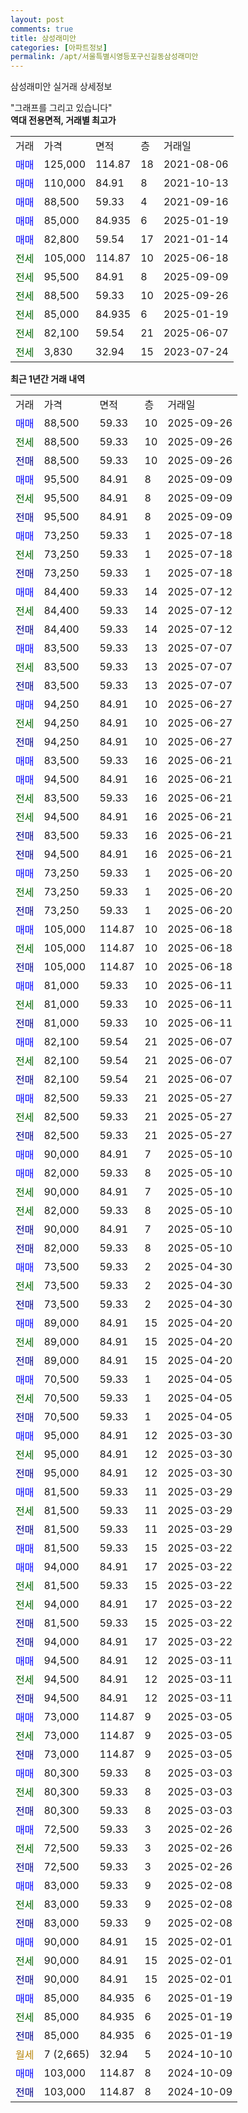 ```yaml
---
layout: post
comments: true
title: 삼성래미안
categories: [아파트정보]
permalink: /apt/서울특별시영등포구신길동삼성래미안
---
```


삼성래미안 실거래 상세정보

<script type="text/javascript">
  google.charts.load('current', {'packages':['line', 'corechart']});
  google.charts.setOnLoadCallback(drawChart);

  function drawChart() {
    var data = new google.visualization.DataTable();
    data.addColumn('date', '거래일');
    data.addColumn('number', "매매");
    data.addColumn('number', "전세");
    data.addColumn('number', "전매");

    data.addRows([[new Date(Date.parse("2025-09-26")), 88500, null, null], [new Date(Date.parse("2025-09-26")), null, 88500, null], [new Date(Date.parse("2025-09-26")), null, null, 88500], [new Date(Date.parse("2025-09-09")), 95500, null, null], [new Date(Date.parse("2025-09-09")), null, 95500, null], [new Date(Date.parse("2025-09-09")), null, null, 95500], [new Date(Date.parse("2025-07-18")), 73250, null, null], [new Date(Date.parse("2025-07-18")), null, 73250, null], [new Date(Date.parse("2025-07-18")), null, null, 73250], [new Date(Date.parse("2025-07-12")), 84400, null, null], [new Date(Date.parse("2025-07-12")), null, 84400, null], [new Date(Date.parse("2025-07-12")), null, null, 84400], [new Date(Date.parse("2025-07-07")), 83500, null, null], [new Date(Date.parse("2025-07-07")), null, 83500, null], [new Date(Date.parse("2025-07-07")), null, null, 83500], [new Date(Date.parse("2025-06-27")), 94250, null, null], [new Date(Date.parse("2025-06-27")), null, 94250, null], [new Date(Date.parse("2025-06-27")), null, null, 94250], [new Date(Date.parse("2025-06-21")), 83500, null, null], [new Date(Date.parse("2025-06-21")), 94500, null, null], [new Date(Date.parse("2025-06-21")), null, 83500, null], [new Date(Date.parse("2025-06-21")), null, 94500, null], [new Date(Date.parse("2025-06-21")), null, null, 83500], [new Date(Date.parse("2025-06-21")), null, null, 94500], [new Date(Date.parse("2025-06-20")), 73250, null, null], [new Date(Date.parse("2025-06-20")), null, 73250, null], [new Date(Date.parse("2025-06-20")), null, null, 73250], [new Date(Date.parse("2025-06-18")), 105000, null, null], [new Date(Date.parse("2025-06-18")), null, 105000, null], [new Date(Date.parse("2025-06-18")), null, null, 105000], [new Date(Date.parse("2025-06-11")), 81000, null, null], [new Date(Date.parse("2025-06-11")), null, 81000, null], [new Date(Date.parse("2025-06-11")), null, null, 81000], [new Date(Date.parse("2025-06-07")), 82100, null, null], [new Date(Date.parse("2025-06-07")), null, 82100, null], [new Date(Date.parse("2025-06-07")), null, null, 82100], [new Date(Date.parse("2025-05-27")), 82500, null, null], [new Date(Date.parse("2025-05-27")), null, 82500, null], [new Date(Date.parse("2025-05-27")), null, null, 82500], [new Date(Date.parse("2025-05-10")), 90000, null, null], [new Date(Date.parse("2025-05-10")), 82000, null, null], [new Date(Date.parse("2025-05-10")), null, 90000, null], [new Date(Date.parse("2025-05-10")), null, 82000, null], [new Date(Date.parse("2025-05-10")), null, null, 90000], [new Date(Date.parse("2025-05-10")), null, null, 82000], [new Date(Date.parse("2025-04-30")), 73500, null, null], [new Date(Date.parse("2025-04-30")), null, 73500, null], [new Date(Date.parse("2025-04-30")), null, null, 73500], [new Date(Date.parse("2025-04-20")), 89000, null, null], [new Date(Date.parse("2025-04-20")), null, 89000, null], [new Date(Date.parse("2025-04-20")), null, null, 89000], [new Date(Date.parse("2025-04-05")), 70500, null, null], [new Date(Date.parse("2025-04-05")), null, 70500, null], [new Date(Date.parse("2025-04-05")), null, null, 70500], [new Date(Date.parse("2025-03-30")), 95000, null, null], [new Date(Date.parse("2025-03-30")), null, 95000, null], [new Date(Date.parse("2025-03-30")), null, null, 95000], [new Date(Date.parse("2025-03-29")), 81500, null, null], [new Date(Date.parse("2025-03-29")), null, 81500, null], [new Date(Date.parse("2025-03-29")), null, null, 81500], [new Date(Date.parse("2025-03-22")), 81500, null, null], [new Date(Date.parse("2025-03-22")), 94000, null, null], [new Date(Date.parse("2025-03-22")), null, 81500, null], [new Date(Date.parse("2025-03-22")), null, 94000, null], [new Date(Date.parse("2025-03-22")), null, null, 81500], [new Date(Date.parse("2025-03-22")), null, null, 94000], [new Date(Date.parse("2025-03-11")), 94500, null, null], [new Date(Date.parse("2025-03-11")), null, 94500, null], [new Date(Date.parse("2025-03-11")), null, null, 94500], [new Date(Date.parse("2025-03-05")), 73000, null, null], [new Date(Date.parse("2025-03-05")), null, 73000, null], [new Date(Date.parse("2025-03-05")), null, null, 73000], [new Date(Date.parse("2025-03-03")), 80300, null, null], [new Date(Date.parse("2025-03-03")), null, 80300, null], [new Date(Date.parse("2025-03-03")), null, null, 80300], [new Date(Date.parse("2025-02-26")), 72500, null, null], [new Date(Date.parse("2025-02-26")), null, 72500, null], [new Date(Date.parse("2025-02-26")), null, null, 72500], [new Date(Date.parse("2025-02-08")), 83000, null, null], [new Date(Date.parse("2025-02-08")), null, 83000, null], [new Date(Date.parse("2025-02-08")), null, null, 83000], [new Date(Date.parse("2025-02-01")), 90000, null, null], [new Date(Date.parse("2025-02-01")), null, 90000, null], [new Date(Date.parse("2025-02-01")), null, null, 90000], [new Date(Date.parse("2025-01-19")), 85000, null, null], [new Date(Date.parse("2025-01-19")), null, 85000, null], [new Date(Date.parse("2025-01-19")), null, null, 85000], [new Date(Date.parse("2024-10-10")), null, null, null], [new Date(Date.parse("2024-10-09")), 103000, null, null], [new Date(Date.parse("2024-10-09")), null, null, 103000]]);

    var options = {
      hAxis: {
        format: 'yyyy/MM/dd'
      },    
      lineWidth: 0,
      pointsVisible: true,    
      title: '최근 1년간 유형별 실거래가 분포',
      legend: { position: 'bottom' }
    };

    var formatter = new google.visualization.NumberFormat({pattern:'###,###'} );
    formatter.format(data, 1);
    formatter.format(data, 2);
    
    setTimeout(function() {
        var chart = new google.visualization.LineChart(document.getElementById('columnchart_material'));
        chart.draw(data, (options));
        document.getElementById('loading').style.display = 'none';
    }, 200);
  }
</script>


<div id="loading" style="z-index:20; display: block; margin-left: 0px">"그래프를 그리고 있습니다"</div>
<div id="columnchart_material" style="width: 95%; margin-left: 0px; display: block"></div>
<!-- contents start -->
<b>역대 전용면적, 거래별 최고가</b>
<table class="sortable">
    <tr>
      <td>거래</td>
      <td>가격</td>
      <td>면적</td>
      <td>층</td>
      <td>거래일</td>
    </tr>
        <tr>
          <td><a style="color: blue">매매</a></td>
          <td>125,000</td>
          <td>114.87</td>
          <td>18</td>
          <td>2021-08-06</td>
        </tr>            <tr>
          <td><a style="color: blue">매매</a></td>
          <td>110,000</td>
          <td>84.91</td>
          <td>8</td>
          <td>2021-10-13</td>
        </tr>            <tr>
          <td><a style="color: blue">매매</a></td>
          <td>88,500</td>
          <td>59.33</td>
          <td>4</td>
          <td>2021-09-16</td>
        </tr>            <tr>
          <td><a style="color: blue">매매</a></td>
          <td>85,000</td>
          <td>84.935</td>
          <td>6</td>
          <td>2025-01-19</td>
        </tr>            <tr>
          <td><a style="color: blue">매매</a></td>
          <td>82,800</td>
          <td>59.54</td>
          <td>17</td>
          <td>2021-01-14</td>
        </tr>        
        <tr>
              <td><a style="color: darkgreen">전세</a></td>
              <td>105,000</td>
              <td>114.87</td>
              <td>10</td>
              <td>2025-06-18</td>
            </tr>            <tr>
              <td><a style="color: darkgreen">전세</a></td>
              <td>95,500</td>
              <td>84.91</td>
              <td>8</td>
              <td>2025-09-09</td>
            </tr>            <tr>
              <td><a style="color: darkgreen">전세</a></td>
              <td>88,500</td>
              <td>59.33</td>
              <td>10</td>
              <td>2025-09-26</td>
            </tr>            <tr>
              <td><a style="color: darkgreen">전세</a></td>
              <td>85,000</td>
              <td>84.935</td>
              <td>6</td>
              <td>2025-01-19</td>
            </tr>            <tr>
              <td><a style="color: darkgreen">전세</a></td>
              <td>82,100</td>
              <td>59.54</td>
              <td>21</td>
              <td>2025-06-07</td>
            </tr>            <tr>
              <td><a style="color: darkgreen">전세</a></td>
              <td>3,830</td>
              <td>32.94</td>
              <td>15</td>
              <td>2023-07-24</td>
            </tr>        
    
</table>

<b>최근 1년간 거래 내역</b>

<table class="sortable">
    <tr>
      <td>거래</td>
      <td>가격</td>
      <td>면적</td>
      <td>층</td>
      <td>거래일</td>
    </tr>
    <tr>
      <td><a style="color: blue">매매</a></td>
      <td>88,500</td>
      <td>59.33</td>
      <td>10</td>
      <td>2025-09-26</td>
    </tr>          <tr>
      <td><a style="color: darkgreen">전세</a></td>
      <td>88,500</td>
      <td>59.33</td>
      <td>10</td>
      <td>2025-09-26</td>
    </tr>          <tr>
      <td><a style="color: darkblue">전매</a></td>
      <td>88,500</td>
      <td>59.33</td>
      <td>10</td>
      <td>2025-09-26</td>
    </tr>          <tr>
      <td><a style="color: blue">매매</a></td>
      <td>95,500</td>
      <td>84.91</td>
      <td>8</td>
      <td>2025-09-09</td>
    </tr>          <tr>
      <td><a style="color: darkgreen">전세</a></td>
      <td>95,500</td>
      <td>84.91</td>
      <td>8</td>
      <td>2025-09-09</td>
    </tr>          <tr>
      <td><a style="color: darkblue">전매</a></td>
      <td>95,500</td>
      <td>84.91</td>
      <td>8</td>
      <td>2025-09-09</td>
    </tr>          <tr>
      <td><a style="color: blue">매매</a></td>
      <td>73,250</td>
      <td>59.33</td>
      <td>1</td>
      <td>2025-07-18</td>
    </tr>          <tr>
      <td><a style="color: darkgreen">전세</a></td>
      <td>73,250</td>
      <td>59.33</td>
      <td>1</td>
      <td>2025-07-18</td>
    </tr>          <tr>
      <td><a style="color: darkblue">전매</a></td>
      <td>73,250</td>
      <td>59.33</td>
      <td>1</td>
      <td>2025-07-18</td>
    </tr>          <tr>
      <td><a style="color: blue">매매</a></td>
      <td>84,400</td>
      <td>59.33</td>
      <td>14</td>
      <td>2025-07-12</td>
    </tr>          <tr>
      <td><a style="color: darkgreen">전세</a></td>
      <td>84,400</td>
      <td>59.33</td>
      <td>14</td>
      <td>2025-07-12</td>
    </tr>          <tr>
      <td><a style="color: darkblue">전매</a></td>
      <td>84,400</td>
      <td>59.33</td>
      <td>14</td>
      <td>2025-07-12</td>
    </tr>          <tr>
      <td><a style="color: blue">매매</a></td>
      <td>83,500</td>
      <td>59.33</td>
      <td>13</td>
      <td>2025-07-07</td>
    </tr>          <tr>
      <td><a style="color: darkgreen">전세</a></td>
      <td>83,500</td>
      <td>59.33</td>
      <td>13</td>
      <td>2025-07-07</td>
    </tr>          <tr>
      <td><a style="color: darkblue">전매</a></td>
      <td>83,500</td>
      <td>59.33</td>
      <td>13</td>
      <td>2025-07-07</td>
    </tr>          <tr>
      <td><a style="color: blue">매매</a></td>
      <td>94,250</td>
      <td>84.91</td>
      <td>10</td>
      <td>2025-06-27</td>
    </tr>          <tr>
      <td><a style="color: darkgreen">전세</a></td>
      <td>94,250</td>
      <td>84.91</td>
      <td>10</td>
      <td>2025-06-27</td>
    </tr>          <tr>
      <td><a style="color: darkblue">전매</a></td>
      <td>94,250</td>
      <td>84.91</td>
      <td>10</td>
      <td>2025-06-27</td>
    </tr>          <tr>
      <td><a style="color: blue">매매</a></td>
      <td>83,500</td>
      <td>59.33</td>
      <td>16</td>
      <td>2025-06-21</td>
    </tr>          <tr>
      <td><a style="color: blue">매매</a></td>
      <td>94,500</td>
      <td>84.91</td>
      <td>16</td>
      <td>2025-06-21</td>
    </tr>          <tr>
      <td><a style="color: darkgreen">전세</a></td>
      <td>83,500</td>
      <td>59.33</td>
      <td>16</td>
      <td>2025-06-21</td>
    </tr>          <tr>
      <td><a style="color: darkgreen">전세</a></td>
      <td>94,500</td>
      <td>84.91</td>
      <td>16</td>
      <td>2025-06-21</td>
    </tr>          <tr>
      <td><a style="color: darkblue">전매</a></td>
      <td>83,500</td>
      <td>59.33</td>
      <td>16</td>
      <td>2025-06-21</td>
    </tr>          <tr>
      <td><a style="color: darkblue">전매</a></td>
      <td>94,500</td>
      <td>84.91</td>
      <td>16</td>
      <td>2025-06-21</td>
    </tr>          <tr>
      <td><a style="color: blue">매매</a></td>
      <td>73,250</td>
      <td>59.33</td>
      <td>1</td>
      <td>2025-06-20</td>
    </tr>          <tr>
      <td><a style="color: darkgreen">전세</a></td>
      <td>73,250</td>
      <td>59.33</td>
      <td>1</td>
      <td>2025-06-20</td>
    </tr>          <tr>
      <td><a style="color: darkblue">전매</a></td>
      <td>73,250</td>
      <td>59.33</td>
      <td>1</td>
      <td>2025-06-20</td>
    </tr>          <tr>
      <td><a style="color: blue">매매</a></td>
      <td>105,000</td>
      <td>114.87</td>
      <td>10</td>
      <td>2025-06-18</td>
    </tr>          <tr>
      <td><a style="color: darkgreen">전세</a></td>
      <td>105,000</td>
      <td>114.87</td>
      <td>10</td>
      <td>2025-06-18</td>
    </tr>          <tr>
      <td><a style="color: darkblue">전매</a></td>
      <td>105,000</td>
      <td>114.87</td>
      <td>10</td>
      <td>2025-06-18</td>
    </tr>          <tr>
      <td><a style="color: blue">매매</a></td>
      <td>81,000</td>
      <td>59.33</td>
      <td>10</td>
      <td>2025-06-11</td>
    </tr>          <tr>
      <td><a style="color: darkgreen">전세</a></td>
      <td>81,000</td>
      <td>59.33</td>
      <td>10</td>
      <td>2025-06-11</td>
    </tr>          <tr>
      <td><a style="color: darkblue">전매</a></td>
      <td>81,000</td>
      <td>59.33</td>
      <td>10</td>
      <td>2025-06-11</td>
    </tr>          <tr>
      <td><a style="color: blue">매매</a></td>
      <td>82,100</td>
      <td>59.54</td>
      <td>21</td>
      <td>2025-06-07</td>
    </tr>          <tr>
      <td><a style="color: darkgreen">전세</a></td>
      <td>82,100</td>
      <td>59.54</td>
      <td>21</td>
      <td>2025-06-07</td>
    </tr>          <tr>
      <td><a style="color: darkblue">전매</a></td>
      <td>82,100</td>
      <td>59.54</td>
      <td>21</td>
      <td>2025-06-07</td>
    </tr>          <tr>
      <td><a style="color: blue">매매</a></td>
      <td>82,500</td>
      <td>59.33</td>
      <td>21</td>
      <td>2025-05-27</td>
    </tr>          <tr>
      <td><a style="color: darkgreen">전세</a></td>
      <td>82,500</td>
      <td>59.33</td>
      <td>21</td>
      <td>2025-05-27</td>
    </tr>          <tr>
      <td><a style="color: darkblue">전매</a></td>
      <td>82,500</td>
      <td>59.33</td>
      <td>21</td>
      <td>2025-05-27</td>
    </tr>          <tr>
      <td><a style="color: blue">매매</a></td>
      <td>90,000</td>
      <td>84.91</td>
      <td>7</td>
      <td>2025-05-10</td>
    </tr>          <tr>
      <td><a style="color: blue">매매</a></td>
      <td>82,000</td>
      <td>59.33</td>
      <td>8</td>
      <td>2025-05-10</td>
    </tr>          <tr>
      <td><a style="color: darkgreen">전세</a></td>
      <td>90,000</td>
      <td>84.91</td>
      <td>7</td>
      <td>2025-05-10</td>
    </tr>          <tr>
      <td><a style="color: darkgreen">전세</a></td>
      <td>82,000</td>
      <td>59.33</td>
      <td>8</td>
      <td>2025-05-10</td>
    </tr>          <tr>
      <td><a style="color: darkblue">전매</a></td>
      <td>90,000</td>
      <td>84.91</td>
      <td>7</td>
      <td>2025-05-10</td>
    </tr>          <tr>
      <td><a style="color: darkblue">전매</a></td>
      <td>82,000</td>
      <td>59.33</td>
      <td>8</td>
      <td>2025-05-10</td>
    </tr>          <tr>
      <td><a style="color: blue">매매</a></td>
      <td>73,500</td>
      <td>59.33</td>
      <td>2</td>
      <td>2025-04-30</td>
    </tr>          <tr>
      <td><a style="color: darkgreen">전세</a></td>
      <td>73,500</td>
      <td>59.33</td>
      <td>2</td>
      <td>2025-04-30</td>
    </tr>          <tr>
      <td><a style="color: darkblue">전매</a></td>
      <td>73,500</td>
      <td>59.33</td>
      <td>2</td>
      <td>2025-04-30</td>
    </tr>          <tr>
      <td><a style="color: blue">매매</a></td>
      <td>89,000</td>
      <td>84.91</td>
      <td>15</td>
      <td>2025-04-20</td>
    </tr>          <tr>
      <td><a style="color: darkgreen">전세</a></td>
      <td>89,000</td>
      <td>84.91</td>
      <td>15</td>
      <td>2025-04-20</td>
    </tr>          <tr>
      <td><a style="color: darkblue">전매</a></td>
      <td>89,000</td>
      <td>84.91</td>
      <td>15</td>
      <td>2025-04-20</td>
    </tr>          <tr>
      <td><a style="color: blue">매매</a></td>
      <td>70,500</td>
      <td>59.33</td>
      <td>1</td>
      <td>2025-04-05</td>
    </tr>          <tr>
      <td><a style="color: darkgreen">전세</a></td>
      <td>70,500</td>
      <td>59.33</td>
      <td>1</td>
      <td>2025-04-05</td>
    </tr>          <tr>
      <td><a style="color: darkblue">전매</a></td>
      <td>70,500</td>
      <td>59.33</td>
      <td>1</td>
      <td>2025-04-05</td>
    </tr>          <tr>
      <td><a style="color: blue">매매</a></td>
      <td>95,000</td>
      <td>84.91</td>
      <td>12</td>
      <td>2025-03-30</td>
    </tr>          <tr>
      <td><a style="color: darkgreen">전세</a></td>
      <td>95,000</td>
      <td>84.91</td>
      <td>12</td>
      <td>2025-03-30</td>
    </tr>          <tr>
      <td><a style="color: darkblue">전매</a></td>
      <td>95,000</td>
      <td>84.91</td>
      <td>12</td>
      <td>2025-03-30</td>
    </tr>          <tr>
      <td><a style="color: blue">매매</a></td>
      <td>81,500</td>
      <td>59.33</td>
      <td>11</td>
      <td>2025-03-29</td>
    </tr>          <tr>
      <td><a style="color: darkgreen">전세</a></td>
      <td>81,500</td>
      <td>59.33</td>
      <td>11</td>
      <td>2025-03-29</td>
    </tr>          <tr>
      <td><a style="color: darkblue">전매</a></td>
      <td>81,500</td>
      <td>59.33</td>
      <td>11</td>
      <td>2025-03-29</td>
    </tr>          <tr>
      <td><a style="color: blue">매매</a></td>
      <td>81,500</td>
      <td>59.33</td>
      <td>15</td>
      <td>2025-03-22</td>
    </tr>          <tr>
      <td><a style="color: blue">매매</a></td>
      <td>94,000</td>
      <td>84.91</td>
      <td>17</td>
      <td>2025-03-22</td>
    </tr>          <tr>
      <td><a style="color: darkgreen">전세</a></td>
      <td>81,500</td>
      <td>59.33</td>
      <td>15</td>
      <td>2025-03-22</td>
    </tr>          <tr>
      <td><a style="color: darkgreen">전세</a></td>
      <td>94,000</td>
      <td>84.91</td>
      <td>17</td>
      <td>2025-03-22</td>
    </tr>          <tr>
      <td><a style="color: darkblue">전매</a></td>
      <td>81,500</td>
      <td>59.33</td>
      <td>15</td>
      <td>2025-03-22</td>
    </tr>          <tr>
      <td><a style="color: darkblue">전매</a></td>
      <td>94,000</td>
      <td>84.91</td>
      <td>17</td>
      <td>2025-03-22</td>
    </tr>          <tr>
      <td><a style="color: blue">매매</a></td>
      <td>94,500</td>
      <td>84.91</td>
      <td>12</td>
      <td>2025-03-11</td>
    </tr>          <tr>
      <td><a style="color: darkgreen">전세</a></td>
      <td>94,500</td>
      <td>84.91</td>
      <td>12</td>
      <td>2025-03-11</td>
    </tr>          <tr>
      <td><a style="color: darkblue">전매</a></td>
      <td>94,500</td>
      <td>84.91</td>
      <td>12</td>
      <td>2025-03-11</td>
    </tr>          <tr>
      <td><a style="color: blue">매매</a></td>
      <td>73,000</td>
      <td>114.87</td>
      <td>9</td>
      <td>2025-03-05</td>
    </tr>          <tr>
      <td><a style="color: darkgreen">전세</a></td>
      <td>73,000</td>
      <td>114.87</td>
      <td>9</td>
      <td>2025-03-05</td>
    </tr>          <tr>
      <td><a style="color: darkblue">전매</a></td>
      <td>73,000</td>
      <td>114.87</td>
      <td>9</td>
      <td>2025-03-05</td>
    </tr>          <tr>
      <td><a style="color: blue">매매</a></td>
      <td>80,300</td>
      <td>59.33</td>
      <td>8</td>
      <td>2025-03-03</td>
    </tr>          <tr>
      <td><a style="color: darkgreen">전세</a></td>
      <td>80,300</td>
      <td>59.33</td>
      <td>8</td>
      <td>2025-03-03</td>
    </tr>          <tr>
      <td><a style="color: darkblue">전매</a></td>
      <td>80,300</td>
      <td>59.33</td>
      <td>8</td>
      <td>2025-03-03</td>
    </tr>          <tr>
      <td><a style="color: blue">매매</a></td>
      <td>72,500</td>
      <td>59.33</td>
      <td>3</td>
      <td>2025-02-26</td>
    </tr>          <tr>
      <td><a style="color: darkgreen">전세</a></td>
      <td>72,500</td>
      <td>59.33</td>
      <td>3</td>
      <td>2025-02-26</td>
    </tr>          <tr>
      <td><a style="color: darkblue">전매</a></td>
      <td>72,500</td>
      <td>59.33</td>
      <td>3</td>
      <td>2025-02-26</td>
    </tr>          <tr>
      <td><a style="color: blue">매매</a></td>
      <td>83,000</td>
      <td>59.33</td>
      <td>9</td>
      <td>2025-02-08</td>
    </tr>          <tr>
      <td><a style="color: darkgreen">전세</a></td>
      <td>83,000</td>
      <td>59.33</td>
      <td>9</td>
      <td>2025-02-08</td>
    </tr>          <tr>
      <td><a style="color: darkblue">전매</a></td>
      <td>83,000</td>
      <td>59.33</td>
      <td>9</td>
      <td>2025-02-08</td>
    </tr>          <tr>
      <td><a style="color: blue">매매</a></td>
      <td>90,000</td>
      <td>84.91</td>
      <td>15</td>
      <td>2025-02-01</td>
    </tr>          <tr>
      <td><a style="color: darkgreen">전세</a></td>
      <td>90,000</td>
      <td>84.91</td>
      <td>15</td>
      <td>2025-02-01</td>
    </tr>          <tr>
      <td><a style="color: darkblue">전매</a></td>
      <td>90,000</td>
      <td>84.91</td>
      <td>15</td>
      <td>2025-02-01</td>
    </tr>          <tr>
      <td><a style="color: blue">매매</a></td>
      <td>85,000</td>
      <td>84.935</td>
      <td>6</td>
      <td>2025-01-19</td>
    </tr>          <tr>
      <td><a style="color: darkgreen">전세</a></td>
      <td>85,000</td>
      <td>84.935</td>
      <td>6</td>
      <td>2025-01-19</td>
    </tr>          <tr>
      <td><a style="color: darkblue">전매</a></td>
      <td>85,000</td>
      <td>84.935</td>
      <td>6</td>
      <td>2025-01-19</td>
    </tr>          <tr>
      <td><a style="color: darkgoldenrod">월세</a></td>
      <td>7 (2,665)</td>
      <td>32.94</td>
      <td>5</td>
      <td>2024-10-10</td>
    </tr>          <tr>
      <td><a style="color: blue">매매</a></td>
      <td>103,000</td>
      <td>114.87</td>
      <td>8</td>
      <td>2024-10-09</td>
    </tr>          <tr>
      <td><a style="color: darkblue">전매</a></td>
      <td>103,000</td>
      <td>114.87</td>
      <td>8</td>
      <td>2024-10-09</td>
    </tr>      </table>
<!-- contents end -->    

